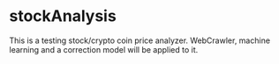 # stockAnalysis
This is a testing stock/crypto coin price analyzer.
WebCrawler, machine learning and a correction model will be applied to it.
